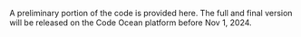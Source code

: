A preliminary portion of the code is provided here. The full and final version will be released on the Code Ocean platform before Nov 1, 2024.

